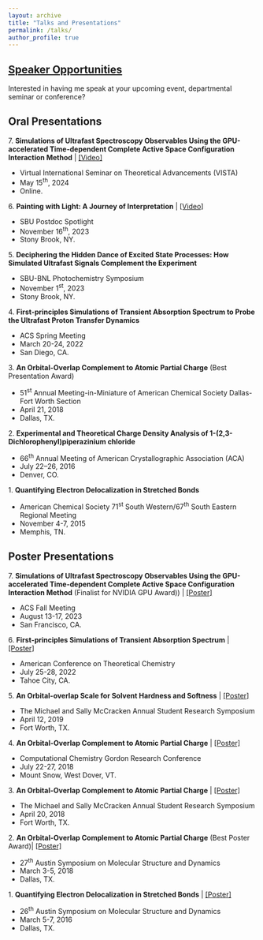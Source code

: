 ```yaml
---
layout: archive
title: "Talks and Presentations"
permalink: /talks/
author_profile: true
---
```


[Speaker Opportunities](https://arshadmehmood118.github.io/talks/2012-03-01-talk-1)
------
Interested in having me speak at your upcoming event, departmental seminar or conference?

Oral Presentations
------
7\. **Simulations of Ultrafast Spectroscopy Observables Using the GPU-accelerated Time-dependent Complete Active Space Configuration Interaction Method** | [[Video]](https://quantum-dynamics-hub.github.io/VISTA/69-episode/index.html) 
- Virtual International Seminar on Theoretical Advancements (VISTA)
- May 15<sup>th</sup>, 2024
- Online.

6\. **Painting with Light: A Journey of Interpretation** | [[Video]](https://www.youtube.com/watch?v=MsDeT1OEN78)
- SBU Postdoc Spotlight
- November 16<sup>th</sup>, 2023
- Stony Brook, NY.

5\. **Deciphering the Hidden Dance of Excited State Processes: How Simulated Ultrafast Signals Complement the Experiment** 
- SBU-BNL Photochemistry Symposium
- November 1<sup>st</sup>, 2023
- Stony Brook, NY.

4\. **First-principles Simulations of Transient Absorption Spectrum to Probe the Ultrafast Proton Transfer Dynamics**
- ACS Spring Meeting
- March 20-24, 2022
- San Diego, CA. 

3\. **An Orbital-Overlap Complement to Atomic Partial Charge** (Best Presentation Award)
- 51<sup>st</sup> Annual Meeting-in-Miniature of American Chemical Society Dallas-Fort Worth Section
- April 21, 2018
- Dallas, TX.

2\. **Experimental and Theoretical Charge Density Analysis of 1-(2,3-Dichlorophenyl)piperazinium chloride**
- 66<sup>th</sup> Annual Meeting of American Crystallographic Association (ACA)
- July 22–26, 2016
- Denver, CO.

1\. **Quantifying Electron Delocalization in Stretched Bonds**
- American Chemical Society 71<sup>st</sup> South Western/67<sup>th</sup> South Eastern Regional Meeting 
- November 4-7, 2015
- Memphis, TN.

Poster Presentations
------
7\. **Simulations of Ultrafast Spectroscopy Observables Using the GPU-accelerated Time-dependent Complete Active Space Configuration Interaction Method** (Finalist for NVIDIA GPU Award)) | [[Poster]](https://arshadmehmood118.github.io/files/poster7.pdf) 
- ACS Fall Meeting 
- August 13-17, 2023
- San Francisco, CA.

6\. **First-principles Simulations of Transient Absorption Spectrum** | [[Poster]](https://arshadmehmood118.github.io/files/poster6.pdf) 
- American Conference on Theoretical Chemistry 
- July 25-28, 2022
- Tahoe City, CA.

5\. **An Orbital-overlap Scale for Solvent Hardness and Softness** | [[Poster]](https://arshadmehmood118.github.io/files/poster5.pdf) 
- The Michael and Sally McCracken Annual Student Research Symposium 
- April 12, 2019
- Fort Worth, TX.

4\. **An Orbital-Overlap Complement to Atomic Partial Charge** | [[Poster]](https://arshadmehmood118.github.io/files/poster4.pdf)  
- Computational Chemistry Gordon Research Conference
- July 22-27, 2018
- Mount Snow, West Dover, VT.

3\. **An Orbital-Overlap Complement to Atomic Partial Charge** | [[Poster]](https://arshadmehmood118.github.io/files/poster3.pdf) 
- The Michael and Sally McCracken Annual Student Research Symposium 
- April 20, 2018
- Fort Worth, TX.

2\. **An Orbital-Overlap Complement to Atomic Partial Charge** (Best Poster Award)| [[Poster]](https://arshadmehmood118.github.io/files/poster2.pdf) 
- 27<sup>th</sup> Austin Symposium on Molecular Structure and Dynamics 
- March 3-5, 2018
- Dallas, TX.

1\. **Quantifying Electron Delocalization in Stretched Bonds** | [[Poster]](https://arshadmehmood118.github.io/files/poster1.pdf) 
- 26<sup>th</sup> Austin Symposium on Molecular Structure and Dynamics 
- March 5-7, 2016
- Dallas, TX.
